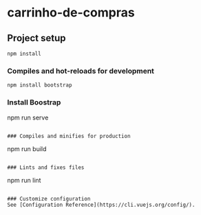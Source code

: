 # carrinho-de-compras

## Project setup
```
npm install
```

### Compiles and hot-reloads for development
```
npm install bootstrap
```
### Install Boostrap

npm run serve
```

### Compiles and minifies for production
```
npm run build
```

### Lints and fixes files
```
npm run lint
```

### Customize configuration
See [Configuration Reference](https://cli.vuejs.org/config/).
